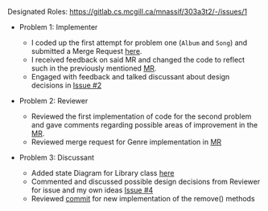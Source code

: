 Designated Roles: https://gitlab.cs.mcgill.ca/mnassif/303a3t2/-/issues/1
- Problem 1: Implementer
  - I coded up the first attempt for problem one (`Album` and `Song`) and submitted a Merge Request [here](https://gitlab.cs.mcgill.ca/mnassif/303a3t2/-/merge_requests/1). 
  - I received feedback on said MR and changed the code to reflect such in the previously mentioned [MR](https://gitlab.cs.mcgill.ca/mnassif/303a3t2/-/merge_requests/1#note_14515).
  - Engaged with feedback and talked discussant about design decisions in [Issue #2](https://gitlab.cs.mcgill.ca/mnassif/303a3t2/-/issues/2#note_14745)                                                                                                                                                                                                                                                                                                         
  

- Problem 2: Reviewer
  - Reviewed the first implementation of code for the second problem and gave comments regarding possible areas of improvement in the [MR](https://gitlab.cs.mcgill.ca/mnassif/303a3t2/-/merge_requests/2#note_14591).
  - Reviewed merge request for Genre implementation in [MR](https://gitlab.cs.mcgill.ca/mnassif/303a3t2/-/merge_requests/8)

- Problem 3: Discussant
  - Added state Diagram for Library class [here](https://gitlab.cs.mcgill.ca/mnassif/303a3t2/-/issues/4#note_15526)
  - Commented and discussed possible design decisions from Reviewer for issue and my own ideas [Issue #4](https://gitlab.cs.mcgill.ca/mnassif/303a3t2/-/issues/4#note_16746)
  - Reviewed [commit](https://gitlab.cs.mcgill.ca/mnassif/303a3t2/-/commit/cb1351d11fab4383ec8819e3ff21324acd6ac805) for new implementation of the remove() methods